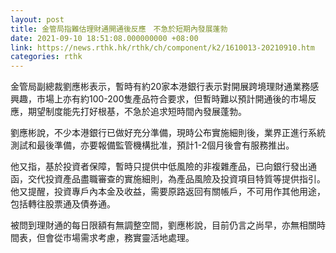```yaml
---
layout: post
title: 金管局指難估理財通開通後反應　不急於短期內發展蓬勃
date: 2021-09-10 18:51:08.000000000 +08:00
link: https://news.rthk.hk/rthk/ch/component/k2/1610013-20210910.htm
categories: rthk
---
```


金管局副總裁劉應彬表示，暫時有約20家本港銀行表示對開展跨境理財通業務感興趣，市場上亦有約100-200隻產品符合要求，但暫時難以預計開通後的市場反應，期望制度能先打好根基，不急於追求短時間內發展蓬勃。

劉應彬說，不少本港銀行已做好充分準備，現時公布實施細則後，業界正進行系統測試和最後準備，亦要報備監管機構批准，預計1-2個月後會有服務推出。

他又指，基於投資者保障，暫時只提供中低風險的非複雜產品，已向銀行發出通函，交代投資產品盡職審查的實施細則，為產品風險及投資項目特質等提供指引。他又提醒，投資專戶內本金及收益，需要原路返回有關帳戶，不可用作其他用途，包括轉往股票通及債券通。

被問到理財通的每日限額有無調整空間，劉應彬說，目前仍言之尚早，亦無相關時間表，但會從市場需求考慮，務實靈活地處理。
